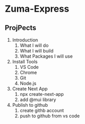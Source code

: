 # Zuma-Express

## ProjPects

1. Introduction
   1. What I will do
   2. What I will build
   3. What Packages I will use
2. Install Tools
   1. VS Code
   2. Chrome
   3. Git
   4. Node.js
3. Create Next App
   1. npx create-next-app
   2. add @mui library
4. Publish to github
   1. create githb account
   2. push to github from vs code

